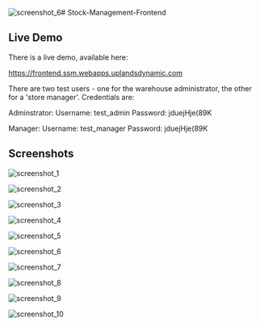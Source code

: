 ![screenshot_6](https://github.com/arbaz686/Stock-Management-Frontend/assets/72914115/d85065b0-d788-4bdd-8220-aa0d02a4dc37)# Stock-Management-Frontend

## Live Demo

There is a live demo, available here:

https://frontend.ssm.webapps.uplandsdynamic.com

There are two test users - one for the warehouse administrator, the other for a 'store manager'. Credentials are:

Adminstrator: Username: test_admin Password: jduejHje(89K

Manager: Username: test_manager Password: jduejHje(89K

## Screenshots

![screenshot_1](https://github.com/arbaz686/Stock-Management-Frontend/assets/72914115/6a1f3634-6217-4ab7-adf1-f96a24945be9)

![screenshot_2](https://github.com/arbaz686/Stock-Management-Frontend/assets/72914115/f4d393af-d5b0-4b88-94e2-02edad8cfd74)

![screenshot_3](https://github.com/arbaz686/Stock-Management-Frontend/assets/72914115/a017e91d-595f-46c8-93bc-d0514968a5be)

![screenshot_4](https://github.com/arbaz686/Stock-Management-Frontend/assets/72914115/2afb2829-bd2f-4ac7-9a9d-6545de77edd5)

![screenshot_5](https://github.com/arbaz686/Stock-Management-Frontend/assets/72914115/6b8c4557-f968-4f8c-9d34-8610178e606b)

![screenshot_6](https://github.com/arbaz686/Stock-Management-Frontend/assets/72914115/0311150a-4ad7-450f-bdaf-c42747e83883)

![screenshot_7](https://github.com/arbaz686/Stock-Management-Frontend/assets/72914115/8e85c048-924a-4bf8-a44d-2335156db69b)

![screenshot_8](https://github.com/arbaz686/Stock-Management-Frontend/assets/72914115/5c77b0d3-3767-4d35-8be1-405ad578362f)

![screenshot_9](https://github.com/arbaz686/Stock-Management-Frontend/assets/72914115/b6873e01-a29f-421b-87fa-400abf61af38)

![screenshot_10](https://github.com/arbaz686/Stock-Management-Frontend/assets/72914115/3af69a9d-da19-4069-a195-9fdaaf25b7e5)
